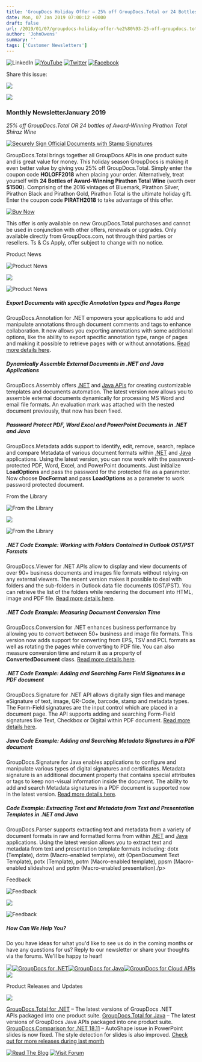 ```yaml
---
title: 'GroupDocs Holiday Offer – 25% off GroupDocs.Total or 24 Bottles of Award Winning Pirathon Total Wine'
date: Mon, 07 Jan 2019 07:00:12 +0000
draft: false
url: /2019/01/07/groupdocs-holiday-offer-%e2%80%93-25-off-groupdocs.total-24-bottles-award-winning-pirathon-total-wine/
author: 'JohnOwens'
summary: ''
tags: ['Customer Newsletters']
---
```


![LinkedIn](https://newsletter.groupdocs.com/uploadimages/image/linkedIn-Icon.png) [![YouTube](https://newsletter.groupdocs.com/uploadimages/image/youTube-Icon.png)](https://www.youtube.com/c/groupdocs?utm_source=nl&utm_campaign=nl-jan19&utm_medium=link) [![Twitter](https://newsletter.groupdocs.com/uploadimages/image/twitter-Icon.png)](https://twitter.com/GroupDocs?utm_source=nl&utm_campaign=nl-dec18&utm_medium=link) [![Facebook](https://newsletter.groupdocs.com/uploadimages/image/facebook-Icon.png)](https://www.facebook.com/GroupDocs?utm_source=nl&utm_campaign=nl-dec18&utm_medium=link)

Share this issue:

![](https://newsletter.groupdocs.com/uploadimages/image/asposeimages/newsletter/separator-690px.png)

[![](https://newsletter.groupdocs.com/uploadimages/image/new-groupdocs-logo.png)](https://www.groupdocs.com/?utm_source=nl&utm_campaign=nl-apr18&utm_medium=link)

### Monthly NewsletterJanuary 2019

_25% off GroupDocs.Total OR 24 bottles of Award-Winning Pirathon Total Shiraz Wine_

[![Securely Sign Official Documents with Stamp Signatures](https://newsletter.groupdocs.com/uploadimages/image/advert_dec_2018%281%29.png)](https://www.groupdocs.com/holiday-offer-2018?utm_source=nl&utm_campaign=nl-dec18&utm_medium=link)

GroupDocs.Total brings together all GroupDocs APIs in one product suite and is great value for money. This holiday season GroupDocs is making it even better value by giving you 25% off GroupDocs.Total. Simply enter the coupon code **HOLOFF2018** when placing your order. Alternatively, treat yourself with **24 Bottles of Award-Winning Pirathon Total Wine** (worth over **$1500**). Comprising of the 2016 vintages of Bluemark, Pirathon Silver, Pirathon Black and Pirathon Gold, Pirathon Total is the ultimate holiday gift. Enter the coupon code **PIRATH2018** to take advantage of this offer.

[![Buy Now](https://newsletter.groupdocs.com/uploadimages/image/ActionButtonsDec2018.png "Buy NOW")](https://www.groupdocs.com/holiday-offer-2018?utm_source=nl&utm_campaign=nl-jan19&utm_medium=link)

This offer is only available on new GroupDocs.Total purchases and cannot be used in conjunction with other offers, renewals or upgrades. Only available directly from GroupDocs.com, not through third parties or resellers. Ts & Cs Apply, offer subject to change with no notice.

Product News

![Product News](https://newsletter.groupdocs.com/uploadimages/image/asposeimages/newsletter/productNews-Icon.png)

![](https://newsletter.groupdocs.com/uploadimages/image/asposeimages/newsletter/separator-630px.png)

![Product News](https://newsletter.groupdocs.com/uploadimages/image/asposeimages/newsletter/productNews-Icon.png)

##### Export Documents with specific Annotation types and Pages Range

GroupDocs.Annotation for .NET empowers your applications to add and manipulate annotations through document comments and tags to enhance collaboration. It now allows you exporting annotations with some additional options, like the ability to export specific annotation type, range of pages and making it possible to retrieve pages with or without annotations. [Read more details here](https://blog.groupdocs.com/2018/12/18/groupdocs.annotation-for-.net-18.12/?utm_source=nl&utm_campaign=nl-jan19&utm_medium=link).

##### Dynamically Assemble External Documents in .NET and Java Applications

GroupDocs.Assembly offers [.NET](https://blog.groupdocs.com/2018/12/24/support-for-dynamic-insertion-of-external-documents-in-groupdocs.assembly-for-.net-18.12/?utm_source=nl&utm_campaign=nl-jan19&utm_medium=link) and [Java APIs](https://blog.groupdocs.com/2018/12/24/assemble-external-document-dynamically-using-groupdocs.assembly-java-18.12/?utm_source=nl&utm_campaign=nl-jan19&utm_medium=link) for creating customizable templates and documents automation. The latest version now allows you to assemble external documents dynamically for processing MS Word and email file formats. An evaluation mark was attached with the nested document previously, that now has been fixed.

##### Password Protect PDF, Word Excel and PowerPoint Documents in .NET and Java

GroupDocs.Metadata adds support to identify, edit, remove, search, replace and compare Metadata of various document formats within [.NET](https://blog.groupdocs.com/2018/12/24/work-with-password-protected-documents-using-groupdocs.metadata-for-.net-18.12/?utm_source=nl&utm_campaign=nl-jan19&utm_medium=link) and [Java](https://blog.groupdocs.com/2018/12/24/get-password-protected-documents-metadata-using-groupdocs.metadata-java-18.12/?utm_source=nl&utm_campaign=nl-jan19&utm_medium=link) applications. Using the latest version, you can now work with the password-protected PDF, Word, Excel, and PowerPoint documents. Just initialize **LoadOptions** and pass the password for the protected file as a parameter. Now choose **DocFormat** and pass **LoadOptions** as a parameter to work password protected document.

From the Library

![From the Library](https://newsletter.aspose.com/uploadimages/image/asposeimages/newsletter/fromLibrary-Icon.png)

![](https://newsletter.aspose.com/uploadimages/image/asposeimages/newsletter/separator-630px.png)

![From the Library](https://newsletter.aspose.com/uploadimages/image/asposeimages/newsletter/fromLibrary-Icon.png)

##### .NET Code Example: Working with Folders Contained in Outlook OST/PST Formats

GroupDocs.Viewer for .NET APIs allow to display and view documents of over 90+ business documents and images file formats without relying-on any external viewers. The recent version makes it possible to deal with folders and the sub-folders in Outlook data file documents (OST/PST). You can retrieve the list of the folders while rendering the document into HTML, image and PDF file. [Read more details here](https://blog.groupdocs.com/2018/12/20/working-with-folders-contained-in-ostpst-formats-groupdocs.viewer-for-.net-18.12/?utm_source=nl&utm_campaign=nl-jan19&utm_medium=link).

##### .NET Code Example: Measuring Document Conversion Time

GroupDocs.Conversion for .NET enhances business performance by allowing you to convert between 50+ business and image file formats. This version now adds support for converting from EPS, TSV and PCL formats as well as rotating the pages while converting to PDF file. You can also measure conversion time and return it as a property of **ConvertedDocument** class. [Read more details here](https://blog.groupdocs.com/2018/12/05/measure-document-conversion-time-using-groupdocs.conversion-for-.net-18.11/?utm_source=nl&utm_campaign=nl-jan19&utm_medium=link).

##### .NET Code Example: Adding and Searching Form Field Signatures in a PDF document

GroupDocs.Signature for .NET API allows digitally sign files and manage eSignature of text, image, QR-Code, barcode, stamp and metadata types. The Form-Field signatures are the input control which are placed in a document page. The API supports adding and searching Form-Field signatures like Text, Checkbox or Digital within PDF document. [Read more details here](https://blog.groupdocs.com/2018/12/05/groupdocs.signature-for-.net-18.11/?utm_source=nl&utm_campaign=nl-jan19&utm_medium=link).

##### Java Code Example: Adding and Searching Metadata Signatures in a PDF document

GroupDocs.Signature for Java enables applications to configure and manipulate various types of digital signatures and certificates. Metadata signature is an additional document property that contains special attributes or tags to keep non-visual information inside the document. The ability to add and search Metadata signatures in a PDF document is supported now in the latest version. [Read more details here](https://blog.groupdocs.com/2018/12/12/groupdocs.signature-java-18.11/?utm_source=nl&utm_campaign=nl-jan19&utm_medium=link).

##### Code Example: Extracting Text and Metadata from Text and Presentation Templates in .NET and Java

GroupDocs.Parser supports extracting text and metadata from a variety of document formats in raw and formatted forms from within [.NET](https://blog.groupdocs.com/2018/12/20/extract-tables-from-pdf-documents-using-groupdocs.parser-for-.net-18.12/?utm_source=nl&utm_campaign=nl-jan19&utm_medium=link) and [Java](https://blog.groupdocs.com/2018/12/20/15558/?utm_source=nl&utm_campaign=nl-jan19&utm_medium=link) applications. Using the latest version allows you to extract text and metadata from text and presentation template formats including: dotx (Template), dotm (Macro-enabled template), ott (OpenDocument Text Template), potx (Template), potm (Macro-enabled template), ppsm (Macro-enabled slideshow) and pptm (Macro-enabled presentation)./p>

Feedback

![Feedback](https://newsletter.groupdocs.com/uploadimages/image/asposeimages/newsletter/giveFeedback-Icon.png)

![](https://newsletter.groupdocs.com/uploadimages/image/asposeimages/newsletter/separator-630px.png)

![Feedback](https://newsletter.groupdocs.com/uploadimages/image/asposeimages/newsletter/giveFeedback-Icon.png)

##### How Can We Help You?

Do you have ideas for what you'd like to see us do in the coming months or have any questions for us? Reply to our newsletter or share your thoughts via the forums. We'll be happy to hear!

![](https://www.aspose.com/Images/Newsletter/april-2017/spacer-nl.png)[![GroupDocs for .NET](https://newsletter.groupdocs.com/uploadimages/image/dotNet-Icon.png)](https://products.groupdocs.com/total/net?utm_source=nl&utm_campaign=nl-jan19&utm_medium=link)[![GroupDocs for Java](https://newsletter.groupdocs.com/uploadimages/image/java-Icon.png)](https://products.groupdocs.com/total/java?utm_source=nl&utm_campaign=nl-jan19&utm_medium=link)[![GroupDocs for Cloud APIs](https://newsletter.groupdocs.com/uploadimages/image/cloudApi-Icon.png)](https://products.groupdocs.cloud/?utm_source=nl&utm_campaign=nl-jan19&utm_medium=link)![](https://www.aspose.com/Images/Newsletter/april-2017/spacer-nl.png)

Product Releases and Updates

![](https://newsletter.groupdocs.com/uploadimages/image/asposeimages/newsletter/separator-630px.png)

[GroupDocs.Total for .NET](https://products.groupdocs.com/total/net?utm_source=nl&utm_campaign=nl-jan19&utm_medium=link) – The latest versions of GroupDocs .NET APIs packaged into one product suite. [GroupDocs.Total for Java](https://products.groupdocs.com/total/java?utm_source=nl&utm_campaign=nl-jan19&utm_medium=link) – The latest versions of GroupDocs Java APIs packaged into one product suite. [GroupDocs.Comparison for .NET 18.11](https://blog.groupdocs.com/2018/12/08/style-detection-for-slides-is-improved-in-groupdocs.comparison-for-.net-18.11/?utm_source=nl&utm_campaign=nl-jan19&utm_medium=link) – AutoShape issue in PowerPoint slides is now fixed. The style detection for slides is also improved. [Check out for more releases during last month](https://downloads.groupdocs.com/?utm_source=nl&utm_campaign=nl-jan19&utm_medium=link)

[![Read The Blog](https://newsletter.groupdocs.com/uploadimages/image/readBlog-ActionButton%281%29.png)](https://blog.groupdocs.com/?utm_source=nl&utm_campaign=nl-jan19&utm_medium=link) [![Visit Forum](https://newsletter.groupdocs.com/uploadimages/image/visitForum-ActionButton%281%29.png)](https://forum.groupdocs.com/?utm_source=nl&utm_campaign=nl-jan19&utm_medium=link)




